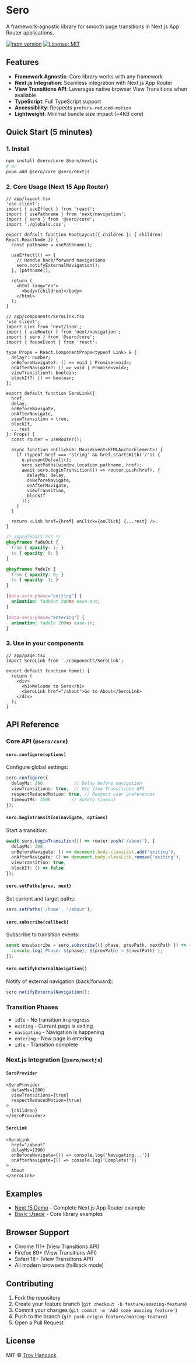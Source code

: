 # Sero

A framework-agnostic library for smooth page transitions in Next.js App Router applications.

[![npm version](https://badge.fury.io/js/@sero%2Fcore.svg)](https://badge.fury.io/js/@sero%2Fcore)
[![License: MIT](https://img.shields.io/badge/License-MIT-yellow.svg)](https://opensource.org/licenses/MIT)

## Features

- **Framework Agnostic**: Core library works with any framework
- **Next.js Integration**: Seamless integration with Next.js App Router
- **View Transitions API**: Leverages native browser View Transitions when available
- **TypeScript**: Full TypeScript support
- **Accessibility**: Respects `prefers-reduced-motion`
- **Lightweight**: Minimal bundle size impact (~4KB core)

## Quick Start (5 minutes)

### 1. Install

```bash
npm install @sero/core @sero/nextjs
# or
pnpm add @sero/core @sero/nextjs
```

### 2. Core Usage (Next 15 App Router)

```tsx
// app/layout.tsx
'use client';
import { useEffect } from 'react';
import { usePathname } from 'next/navigation';
import { sero } from '@sero/core';
import './globals.css';

export default function RootLayout({ children }: { children: React.ReactNode }) {
  const pathname = usePathname();
  
  useEffect(() => {
    // Handle back/forward navigations
    sero.notifyExternalNavigation();
  }, [pathname]);

  return (
    <html lang="en">
      <body>{children}</body>
    </html>
  );
}
```

```tsx
// app/components/SeroLink.tsx
'use client';
import Link from 'next/link';
import { useRouter } from 'next/navigation';
import { sero } from '@sero/core';
import { MouseEvent } from 'react';

type Props = React.ComponentProps<typeof Link> & {
  delay?: number;
  onBeforeNavigate?: () => void | Promise<void>;
  onAfterNavigate?: () => void | Promise<void>;
  viewTransition?: boolean;
  blockIf?: () => boolean;
};

export default function SeroLink({ 
  href, 
  delay, 
  onBeforeNavigate, 
  onAfterNavigate, 
  viewTransition = true, 
  blockIf, 
  ...rest 
}: Props) {
  const router = useRouter();

  async function onClick(e: MouseEvent<HTMLAnchorElement>) {
    if (typeof href === 'string' && href.startsWith('/')) {
      e.preventDefault();
      sero.setPaths(window.location.pathname, href);
      await sero.beginTransition(() => router.push(href), {
        delayMs: delay,
        onBeforeNavigate,
        onAfterNavigate,
        viewTransition,
        blockIf
      });
    }
  }
  
  return <Link href={href} onClick={onClick} {...rest} />;
}
```

```css
/* app/globals.css */
@keyframes fadeOut {
  from { opacity: 1; }
  to { opacity: 0; }
}

@keyframes fadeIn {
  from { opacity: 0; }
  to { opacity: 1; }
}

[data-sero-phase="exiting"] {
  animation: fadeOut 200ms ease-out;
}

[data-sero-phase="entering"] {
  animation: fadeIn 200ms ease-in;
}
```

### 3. Use in your components

```tsx
// app/page.tsx
import SeroLink from './components/SeroLink';

export default function Home() {
  return (
    <div>
      <h1>Welcome to Sero</h1>
      <SeroLink href="/about">Go to About</SeroLink>
    </div>
  );
}
```

## API Reference

### Core API (`@sero/core`)

#### `sero.configure(options)`

Configure global settings:

```ts
sero.configure({
  delayMs: 200,           // Delay before navigation
  viewTransitions: true,  // Use View Transitions API
  respectReducedMotion: true, // Respect user preferences
  timeoutMs: 1500        // Safety timeout
});
```

#### `sero.beginTransition(navigate, options)`

Start a transition:

```ts
await sero.beginTransition(() => router.push('/about'), {
  delayMs: 300,
  onBeforeNavigate: () => document.body.classList.add('exiting'),
  onAfterNavigate: () => document.body.classList.remove('exiting'),
  viewTransition: true,
  blockIf: () => false
});
```

#### `sero.setPaths(prev, next)`

Set current and target paths:

```ts
sero.setPaths('/home', '/about');
```

#### `sero.subscribe(callback)`

Subscribe to transition events:

```ts
const unsubscribe = sero.subscribe(({ phase, prevPath, nextPath }) => {
  console.log(`Phase: ${phase}, ${prevPath} → ${nextPath}`);
});
```

#### `sero.notifyExternalNavigation()`

Notify of external navigation (back/forward):

```ts
sero.notifyExternalNavigation();
```

### Transition Phases

- `idle` - No transition in progress
- `exiting` - Current page is exiting
- `navigating` - Navigation is happening
- `entering` - New page is entering
- `idle` - Transition complete

### Next.js Integration (`@sero/nextjs`)

#### `SeroProvider`

```tsx
<SeroProvider
  delayMs={200}
  viewTransitions={true}
  respectReducedMotion={true}
>
  {children}
</SeroProvider>
```

#### `SeroLink`

```tsx
<SeroLink
  href="/about"
  delayMs={300}
  onBeforeNavigate={() => console.log('Navigating...')}
  onAfterNavigate={() => console.log('Complete!')}
>
  About
</SeroLink>
```

## Examples

- [Next 15 Demo](./examples/next-15-demo) - Complete Next.js App Router example
- [Basic Usage](./packages/core/README.md) - Core library examples

## Browser Support

- Chrome 111+ (View Transitions API)
- Firefox 89+ (View Transitions API)
- Safari 18+ (View Transitions API)
- All modern browsers (fallback mode)

## Contributing

1. Fork the repository
2. Create your feature branch (`git checkout -b feature/amazing-feature`)
3. Commit your changes (`git commit -m 'Add some amazing feature'`)
4. Push to the branch (`git push origin feature/amazing-feature`)
5. Open a Pull Request

## License

MIT © [Troy Hancock](https://github.com/troyhancock)